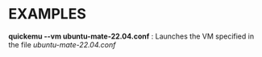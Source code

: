
# EXAMPLES

**quickemu \-\-vm ubuntu-mate-22.04.conf**
: Launches the VM specified in the file _ubuntu-mate-22.04.conf_
